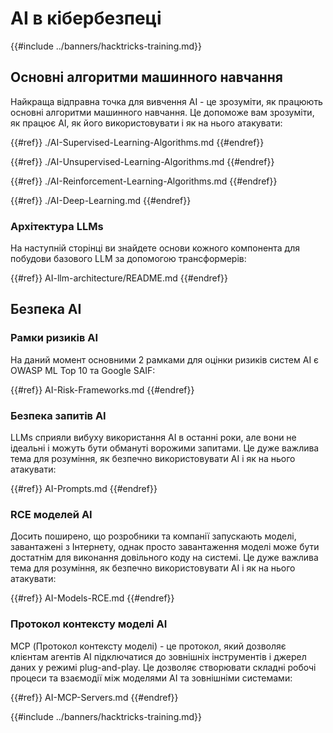 # AI в кібербезпеці

{{#include ../banners/hacktricks-training.md}}

## Основні алгоритми машинного навчання

Найкраща відправна точка для вивчення AI - це зрозуміти, як працюють основні алгоритми машинного навчання. Це допоможе вам зрозуміти, як працює AI, як його використовувати і як на нього атакувати:

{{#ref}}
./AI-Supervised-Learning-Algorithms.md
{{#endref}}

{{#ref}}
./AI-Unsupervised-Learning-Algorithms.md
{{#endref}}

{{#ref}}
./AI-Reinforcement-Learning-Algorithms.md
{{#endref}}

{{#ref}}
./AI-Deep-Learning.md
{{#endref}}

### Архітектура LLMs

На наступній сторінці ви знайдете основи кожного компонента для побудови базового LLM за допомогою трансформерів:

{{#ref}}
AI-llm-architecture/README.md
{{#endref}}

## Безпека AI

### Рамки ризиків AI

На даний момент основними 2 рамками для оцінки ризиків систем AI є OWASP ML Top 10 та Google SAIF:

{{#ref}}
AI-Risk-Frameworks.md
{{#endref}}

### Безпека запитів AI

LLMs сприяли вибуху використання AI в останні роки, але вони не ідеальні і можуть бути обмануті ворожими запитами. Це дуже важлива тема для розуміння, як безпечно використовувати AI і як на нього атакувати:

{{#ref}}
AI-Prompts.md
{{#endref}}

### RCE моделей AI

Досить поширено, що розробники та компанії запускають моделі, завантажені з Інтернету, однак просто завантаження моделі може бути достатнім для виконання довільного коду на системі. Це дуже важлива тема для розуміння, як безпечно використовувати AI і як на нього атакувати:

{{#ref}}
AI-Models-RCE.md
{{#endref}}

### Протокол контексту моделі AI

MCP (Протокол контексту моделі) - це протокол, який дозволяє клієнтам агентів AI підключатися до зовнішніх інструментів і джерел даних у режимі plug-and-play. Це дозволяє створювати складні робочі процеси та взаємодії між моделями AI та зовнішніми системами:

{{#ref}}
AI-MCP-Servers.md
{{#endref}}

{{#include ../banners/hacktricks-training.md}}
